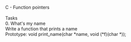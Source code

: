 C - Function pointers <br><br> Tasks<br> 0. What's my name<br> Write a function that prints a name<br>Prototype: void print_name(char *name, void (*f)(char *));<b>
